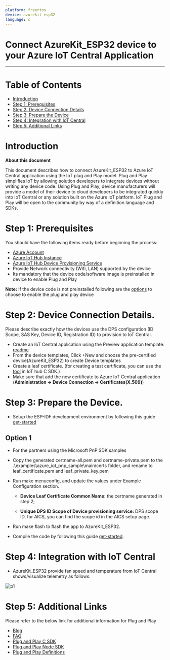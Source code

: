 ---
platform: freertos
device: azurekit esp32language: c---
Connect AzureKit_ESP32 device to your Azure IoT Central Application===---
# Table of Contents
-   [Introduction](#Introduction)-   [Step 1: Prerequisites](#Prerequisites)-   [Step 2: Device Connection Details](#Deviceconnectiondetails)-   [Step 3: Prepare the Device](#Preparethedevice)-   [Step 4: Integration with IoT Central](#IntegrationwithIoTCentral)-   [Step 5: Additional Links](#AdditionalLinks)
<a name="Introduction"></a># Introduction 
**About this document**
This document describes how to connect AzureKit_ESP32 to Azure IoT Central application using the IoT plug and Play model. Plug and Play simplifies IoT by allowing solution developers to integrate devices without writing any device code. Using Plug and Play, device manufacturers will provide a model of their device to cloud developers to be integrated quickly into IoT Central or any solution built on the Azure IoT platform. IoT Plug and Play will be open to the community by way of a definition language and SDKs.
<a name="Prerequisites"></a># Step 1: PrerequisitesYou should have the following items ready before beginning the process: -   [Azure Account](https://portal.azure.com)-   [Azure IoT Hub Instance](https://docs.microsoft.com/en-us/azure/iot-hub/about-iot-hub)-   [Azure IoT Hub Device Provisioning Service](https://docs.microsoft.com/en-us/azure/iot-dps/about-iot-dps)-   Provide Network connectivity (Wifi, LAN) supported by the device-   Its mandatory that the device code/software image is preinstalled in device to enable Plug and Play
**Note:** If the device code is not preinstalled following are the [options](#preparethedevice) to choose to enable the plug and play device
# Step 2: Device Connection Details.
Please describe exactly how the devices use the DPS configuration (ID Scope, SAS Key, Device ID, Registration ID) to provision to IoT Central.

-   Create an IoT Central application using the Preview application template: [readme](https://docs.microsoft.com/en-us/azure/iot-central/quick-deploy-iot-central-pnp)
-   From the device templates, Click +New and choose the pre-certified device(AzureKit_ESP32) to create Device templates
-   Create a leaf certificate. (for creating a test certificate, you can use the [tool](https://github.com/Azure/azure-iot-sdk-c/blob/master/tools/CACertificates/CACertificateOverview.md) in IoT hub C SDK.)
-   Make sure that add the new certificate to Azure IoT Central application (**Administration -> Device Connection -> Certificates(X.509)**)

# Step 3: Prepare the Device.
-   Setup the ESP-IDF development environment by following this guide [get-started](https://docs.espressif.com/projects/esp-idf/en/latest/get-started)

## Option 1
-   For the partners using the Microsoft PnP SDK samples
-   Copy the generated certname-all.pem and certname-private.pem to the .\examples\azure\_iot\_pnp\_sample\main\certs folder, and rename to leaf\_certificate.pem and leaf\_private_key.pem
-   Run make menuconfig, and update the values under Example Configuration section.  
      -   **Device Leaf Certificate Common Name:** the certname generated in step 2; 
      -   **Unique DPS ID Scope of Device provisioning service:** DPS scope ID, for AICS, you can find the scope id in the AICS setup page.
-   Run make flash to flash the app to AzureKit_ESP32.-   Compile the code by following this guide [get-started](https://docs.espressif.com/projects/esp-idf/en/latest/get-started).
# Step 4: Integration with IoT Central
-   AzureKit_ESP32 provide fan speed and temperature from IoT Central shows/visualize telemetry as follows:

![p1](./media/azurekit-esp32/1.png)
# Step 5: Additional Links
Please refer to the below link for additional information for Plug and Play -   [Blog](https://azure.microsoft.com/en-us/blog/iot-plug-and-play-is-now-available-in-preview/)-   [FAQ](TBD) -   [Plug and Play C SDK](https://github.com/Azure/azure-iot-sdk-c/tree/public-preview) -   [Plug and Play Node SDK](https://github.com/Azure/azure-iot-sdk-node/tree/digitaltwins-preview)-   [Plug and Play Definitions](https://github.com/Azure/IoTPlugandPlay)